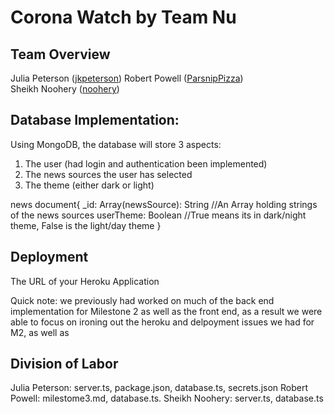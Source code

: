 # Corona Watch by Team Nu

## Team Overview
Julia Peterson ([jkpeterson](https://github.com/jkpeterson))
Robert Powell ([ParsnipPizza](https://github.com/ParsnipPizza))  
Sheikh Noohery ([noohery](https://github.com/noohery))  

## Database Implementation:
Using MongoDB, the database will store 3 aspects: 
1. The user (had login and authentication been implemented) 
2. The news sources the user has selected
3. The theme (either dark or light)

news document{
_id: <ObjectID1>
Array(newsSource): String //An Array holding strings of the news sources
userTheme: Boolean //True means its in dark/night theme, False is the light/day theme
}

## Deployment
The URL of your Heroku Application

Quick note: we previously had worked on much of the back end implementation for Milestone 2 as well as the front end, as a result we were able to focus on ironing out the heroku and delpoyment issues we had for M2, as well as  

## Division of Labor
Julia Peterson: server.ts, package.json, database.ts, secrets.json
Robert Powell: milestome3.md, database.ts.
Sheikh Noohery: server.ts, database.ts

